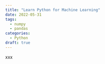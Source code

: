 ```yaml
---
title: "Learn Python for Machine Learning"
date: 2022-05-31
tags:
  - numpy
  - pandas
categories:
  - Python
draft: true
---
```


xxx
